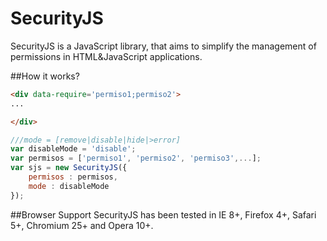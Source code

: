 SecurityJS
==========
SecurityJS is a JavaScript library, that aims to simplify the management of permissions in HTML&JavaScript applications.

##How it works?
```html
<div data-require='permiso1;permiso2'>
...

</div>
```

```js
///mode = [remove|disable|hide|>error]
var disableMode = 'disable';
var permisos = ['permiso1', 'permiso2', 'permiso3',...];
var sjs = new SecurityJS({
    permisos : permisos,
    mode : disableMode
});
```
##Browser Support
SecurityJS has been tested in IE 8+, Firefox 4+, Safari 5+, Chromium 25+ and Opera 10+.
